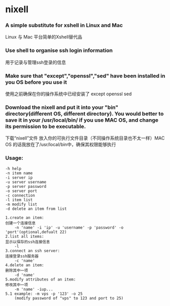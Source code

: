 # nixell
### A simple substitute for xshell in Linux and Mac
Linux 与 Mac 平台简单的Xshell替代品

### Use shell to organise ssh login information
用于记录与管理ssh登录的信息

### Make sure that "except","openssl","sed" have been installed in you OS before you use it
使用之前确保在你的操作系统中已经安装了 except openssl sed

### Download the nixell and put it into your "bin" directory(different OS, different directory). You would better to save it in your /usr/local/bin/ if you use MAC OS, and change its permission to be executable. 
下载“nixell”文件 放入你的可执行文件目录（不同操作系统目录也不太一样）MAC OS 的话我放在了/usr/local/bin中，确保其权限能够执行

### Usage:
    -h help
    -n item name
    -i server ip
    -u server username
    -p server password
    -o server port
    -c connection
    -l item list
    -m modify list
    -d delete an item from list
    
    1.create an item:
    创建一个连接信息
        -n 'name' -i 'ip' -u 'username' -p 'password' -o 'port'(optional,defualt 22)
    2.list all items: 
    显示以保存的ssh连接信息
        -l
    3.connect an ssh server:
    连接登录ssh服务器
        -c 'name'
    4.delete an item:
    删除其中一项
        -d 'name'
    5.modify attributes of an item:
    修改其中一项
        -m 'name' -iup... 
    5.1 example: -m vps -p '123' -o 25
        (modify password of "vps" to 123 and port to 25)


